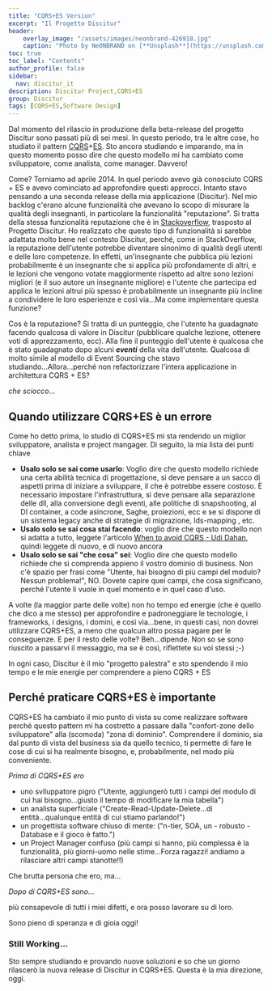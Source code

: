 ```yaml
---
title: "CQRS+ES Version"
excerpt: "Il Progetto Discitur"
header:
    overlay_image: "/assets/images/neonbrand-426918.jpg"
    caption: "Photo by NeONBRAND on [**Unsplash**](https://unsplash.com/photos/zFSo6bnZJTw)"
toc: true
toc_label: "Contents"
author_profile: false
sidebar:
  nav: discitur_it
description: Discitur Project,CQRS+ES
group: Discitur
tags: [CQRS+ES,Software Design]
---
```

<!-- Markup JSON-LD generato da Assistente per il markup dei dati strutturati di Google. -->
<script type="application/ld+json">
{
  "@context" : "http://schema.org",
  "@type" : "Article",
  "name" : "CQRS+ES Version",
  "author" : {
    "@type" : "Person",
    "name" : "William Verdolini"
  },
  "datePublished" : "2014-11-23",
  "articleSection" : [ "CQRS+ES", "Software Design" ],
  "url" : "http://williamverdolini.github.io/2014/11/23/discitur-CQRS/"
}
</script>

Dal momento del rilascio in produzione della beta-release del progetto Discitur sono passati più di sei mesi. In questo periodo, tra le altre cose, ho studiato il pattern <a href="http://martinfowler.com/bliki/CQRS.html" target="_blank">CQRS</a>+<a href="http://martinfowler.com/eaaDev/EventSourcing.html" target="_blank">ES</a>. Sto ancora studiando e imparando, ma in questo momento posso dire che questo modello mi ha cambiato come sviluppatore, come analista, come manager. Davvero!

Come? Torniamo ad aprile 2014. In quel periodo avevo già conosciuto CQRS + ES e avevo cominciato ad approfondire questi approcci. Intanto stavo pensando a una seconda release della mia applicazione (Discitur). Nel mio backlog c'erano alcune funzionalità che avevano lo scopo di misurare la qualità degli insegnanti, in particolare la funzionalità "reputazione". Si tratta della stessa funzionalità reputazione che è in <a href="http://stackoverflow.com/" target="_blank">Stackoverflow</a>, trasposto al Progetto Discitur. Ho realizzato che questo tipo di funzionalità si sarebbe adattata molto bene nel contesto Discitur, perché, come in StackOverflow, la reputazione dell'utente potrebbe diventare sinonimo di qualità degli utenti e delle loro competenze. In effetti, un'insegnante che pubblica più lezioni probabilmente è un insegnante che si applica più profondamente di altri, e le lezioni che vengono votate maggiormente rispetto ad altre sono lezioni migliori (e il suo autore un insegnante migliore) e l'utente che partecipa ed applica le lezioni altrui più spesso è probabilmente un insegnante più incline a condividere le loro esperienze e così via...Ma come implementare questa funzione?

Cos è la reputazione? Si tratta di un punteggio, che l'utente ha guadagnato facendo qualcosa di valore in Discitur (pubblicare qualche lezione, ottenere voti di apprezzamento, ecc). Alla fine il punteggio dell'utente è qualcosa che è stato guadagnato dopo alcuni _**eventi**_ della vita dell'utente. Qualcosa di molto simile al modello di Event Sourcing che stavo studiando...Allora...perché non refactorizzare l'intera applicazione in architettura CQRS + ES?

_che sciocco_...


## Quando utilizzare CQRS+ES è un errore

Come ho detto prima, lo studio di CQRS+ES mi sta rendendo un miglior sviluppatore, analista e project mangager. Di seguito, la mia lista dei punti chiave

- **Usalo solo se sai come usarlo**: Voglio dire che questo modello richiede una certa abilità tecnica di progettazione, si deve pensare a un sacco di aspetti prima di iniziare a sviluppare, il che è potrebbe essere costoso. È necessario impostare l'infrastruttura, si deve pensare alla separazione delle dll, alla conversione degli eventi, alle politiche di snapshooting, al DI container, a code asincrone, Saghe, proiezioni, ecc e se si dispone di un sistema legacy anche di strategie di migrazione, Ids-mapping , etc.
- **Usalo solo se sai cosa stai facendo**: voglio dire che questo modello non si adatta a tutto, leggete l'articolo <a href="http://www.udidahan.com/2011/04/22/when-to-avoid-cqrs/" target="_blank" >When to avoid CQRS - Udi Dahan</a>, quindi leggete di nuovo, e di nuovo ancora
- **Usalo solo se sai "che cosa" sei**: Voglio dire che questo modello richiede che si comprenda appieno il vostro dominio di business. Non c'è spazio per frasi come "Utente, hai bisogno di più campi del modulo? Nessun problema!", NO. Dovete capire quei campi, che cosa significano, perché l'utente li vuole in quel momento e in quel caso d'uso.

A volte (la maggior parte delle volte) non ho tempo ed energie (che è quello che dico a me stesso) per approfondire e padroneggiare le tecnologie, i frameworks, i designs, i domini, e così via...bene, in questi casi, non dovrei utilizzare CQRS+ES, a meno che qualcun altro possa pagare per le conseguenze. E per il resto delle volte? Beh...dipende. Non so se sono riuscito a passarvi il messaggio, ma se è così, riflettete su voi stessi ;-)

In ogni caso, Discitur è il mio "progetto palestra" e sto spendendo il mio tempo e le mie energie per comprendere a pieno CQRS + ES


## Perché praticare CQRS+ES è importante

CQRS+ES ha cambiato il mio punto di vista su come realizzare software perché questo pattern mi ha costretto a passare dalla "confort-zone dello sviluppatore" alla (scomoda) "zona di dominio". Comprendere il dominio, sia dal punto di vista del business sia da quello tecnico, ti permette di fare le cose di cui si ha realmente bisogno, e, probabilmente, nel modo più conveniente.

_Prima di CQRS+ES ero_

- uno sviluppatore pigro ("Utente, aggiungerò tutti i campi del modulo di cui hai bisogno...giusto il tempo di modificare la mia tabella")
- un analista superficiale ("Create-Read-Update-Delete...di entità...qualunque entità di cui stiamo parlando!")
- un progettista software chiuso di mente: ("n-tier, SOA, un - robusto - Database e il gioco è fatto.")
- un Project Manager confuso (più campi si hanno, più complessa è la funzionalità, più giorni-uomo nelle stime...Forza ragazzi! andiamo a rilasciare altri campi stanotte!!)


Che brutta persona che ero, ma...

_Dopo di CQRS+ES sono_...

più consapevole di tutti i miei difetti, e ora posso lavorare su di loro.

Sono pieno di speranza e di gioia oggi!


### Still Working...
Sto sempre studiando e provando nuove soluzioni e so che un giorno rilascerò la nuova release di Discitur in CQRS+ES. Questa è la mia direzione, oggi.